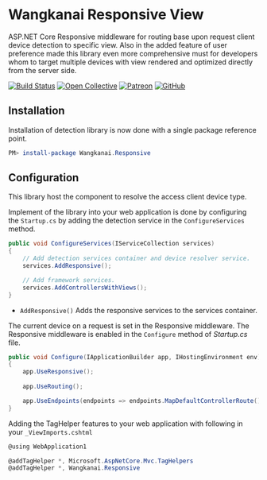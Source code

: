 # Wangkanai Responsive View

ASP.NET Core Responsive middleware for routing base upon request client device detection to specific view. Also in the
added
feature of user preference made this library even more comprehensive must for developers whom to target multiple devices
with view rendered and optimized directly from the server side.

[![Build Status](https://dev.azure.com/wangkanai/GitHub/_apis/build/status/wangkanai?branchName=main)](https://dev.azure.com/wangkanai/GitHub/_build/latest?definitionId=20&branchName=main)
[![Open Collective](https://img.shields.io/badge/open%20collective-support%20me-3385FF.svg)](https://opencollective.com/wangkanai)
[![Patreon](https://img.shields.io/badge/patreon-support%20me-d9643a.svg)](https://www.patreon.com/wangkanai)
[![GitHub](https://img.shields.io/github/license/wangkanai/wangkanai)](https://github.com/wangkanai/wangkanai/blob/main/LICENSE)

## Installation

Installation of detection library is now done with a single package reference point.

```powershell
PM> install-package Wangkanai.Responsive
```

## Configuration

This library host the component to resolve the access client device type.

Implement of the library into your web application is done by configuring the `Startup.cs` by adding the detection
service in the `ConfigureServices` method.

```csharp
public void ConfigureServices(IServiceCollection services)
{
    // Add detection services container and device resolver service.
    services.AddResponsive();

    // Add framework services.
    services.AddControllersWithViews();
}
```

* `AddResponsive()` Adds the responsive services to the services container.

The current device on a request is set in the Responsive middleware. The Responsive middleware is enabled in
the `Configure` method of *Startup.cs* file.

```csharp
public void Configure(IApplicationBuilder app, IHostingEnvironment env)
{
    app.UseResponsive();
    
    app.UseRouting();  

    app.UseEndpoints(endpoints => endpoints.MapDefaultControllerRoute());
}
```

Adding the TagHelper features to your web application with following in your `_ViewImports.cshtml`

```csharp
@using WebApplication1

@addTagHelper *, Microsoft.AspNetCore.Mvc.TagHelpers
@addTagHelper *, Wangkanai.Responsive
```
